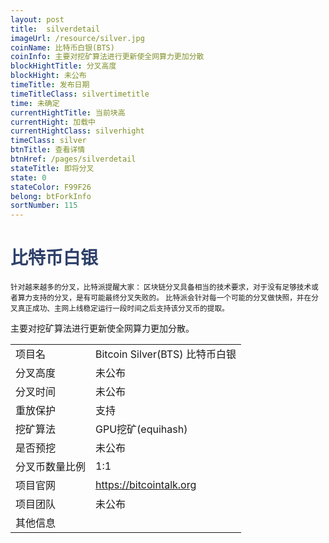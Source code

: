 ```yaml
---
layout: post
title:  silverdetail
imageUrl: /resource/silver.jpg
coinName: 比特币白银(BTS)
coinInfo: 主要对挖矿算法进行更新使全网算力更加分散
blockHightTitle: 分叉高度
blockHight: 未公布
timeTitle: 发布日期
timeTitleClass: silvertimetitle
time: 未确定
currentHightTitle: 当前块高
currentHight: 加载中
currentHightClass: silverhight
timeClass: silver
btnTitle: 查看详情
btnHref: /pages/silverdetail
stateTitle: 即将分叉
state: 0
stateColor: F99F26
belong: btForkInfo
sortNumber: 115
---
```

<h1 style="color: #2F416A">比特币白银</h1>
<small>针对越来越多的分叉，比特派提醒大家：
       区块链分叉具备相当的技术要求，对于没有足够技术或者算力支持的分叉，是有可能最终分叉失败的。
       比特派会针对每一个可能的分叉做快照，并在分叉真正成功、主网上线稳定运行一段时间之后支持该分叉币的提取。
</small>
<p>主要对挖矿算法进行更新使全网算力更加分散。
</p>
<table class="center">
  <tbody>
    <tr>
        <td class="tablehalf">项目名</td>
        <td class="tablehalf">Bitcoin Silver(BTS) 比特币白银</td>
    </tr>
    <tr>
        <td>分叉高度</td>
        <td>未公布</td>
    </tr>
    <tr>
        <td>分叉时间</td>
        <td>未公布</td>
    </tr>
    <tr>
        <td>重放保护</td>
        <td>支持</td>
    </tr>
    <tr>
        <td>挖矿算法</td>
        <td>GPU挖矿(equihash)</td>
    </tr>
    <tr>
        <td>是否预挖</td>
        <td>未公布</td>
    </tr>
    <tr>
        <td>分叉币数量比例</td>
        <td>1:1</td>
    </tr>
    <tr>
        <td>项目官网</td>
        <td><a href="https://bitcointalk.org/index.php?topic=2311582" target="_blank">https://bitcointalk.org</a></td>
    </tr>
    <tr>
        <td>项目团队</td>
        <td>未公布</td>
    </tr>
    <tr>
        <td>其他信息</td>
        <td></td>
    </tr>
  </tbody>
</table>